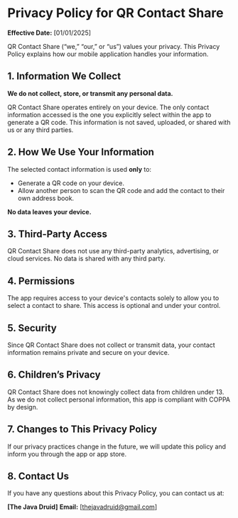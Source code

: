 # Privacy Policy for QR Contact Share

**Effective Date:** [01/01/2025]

QR Contact Share (“we,” “our,” or “us”) values your privacy. This Privacy Policy explains how our mobile application handles your information.

## 1. Information We Collect

**We do not collect, store, or transmit any personal data.**

QR Contact Share operates entirely on your device. The only contact information accessed is the one you explicitly select within the app to generate a QR code. This information is not saved, uploaded, or shared with us or any third parties.

## 2. How We Use Your Information

The selected contact information is used **only** to:

- Generate a QR code on your device.
- Allow another person to scan the QR code and add the contact to their own address book.

**No data leaves your device.**

## 3. Third-Party Access

QR Contact Share does not use any third-party analytics, advertising, or cloud services. No data is shared with any third party.

## 4. Permissions

The app requires access to your device's contacts solely to allow you to select a contact to share. This access is optional and under your control.

## 5. Security

Since QR Contact Share does not collect or transmit data, your contact information remains private and secure on your device.

## 6. Children’s Privacy

QR Contact Share does not knowingly collect data from children under 13. As we do not collect personal information, this app is compliant with COPPA by design.

## 7. Changes to This Privacy Policy

If our privacy practices change in the future, we will update this policy and inform you through the app or app store.

## 8. Contact Us

If you have any questions about this Privacy Policy, you can contact us at:

**[The Java Druid]**
**Email:** [thejavadruid@gmail.com]
